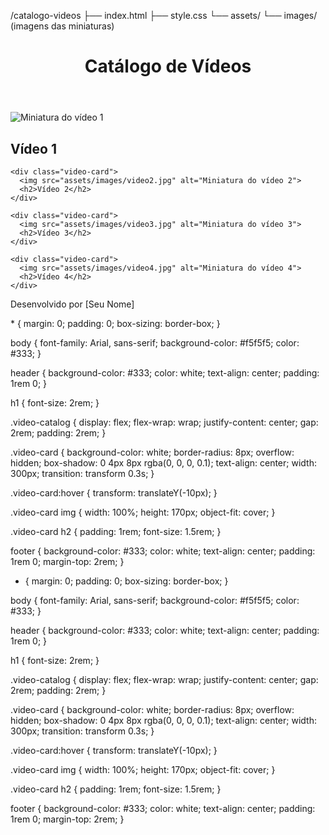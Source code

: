 /catalogo-videos
├── index.html
├── style.css
└── assets/
    └── images/ (imagens das miniaturas)
<!DOCTYPE html>
<html lang="pt-br">
<head>
  <meta charset="UTF-8">
  <meta name="viewport" content="width=device-width, initial-scale=1.0">
  <title>Catálogo de Vídeos</title>
  <link rel="stylesheet" href="style.css">
</head>
<body>
  <header>
    <h1>Catálogo de Vídeos</h1>
  </header>

  <main class="video-catalog">
    <div class="video-card">
      <img src="assets/images/video1.jpg" alt="Miniatura do vídeo 1">
      <h2>Vídeo 1</h2>
    </div>

    <div class="video-card">
      <img src="assets/images/video2.jpg" alt="Miniatura do vídeo 2">
      <h2>Vídeo 2</h2>
    </div>

    <div class="video-card">
      <img src="assets/images/video3.jpg" alt="Miniatura do vídeo 3">
      <h2>Vídeo 3</h2>
    </div>

    <div class="video-card">
      <img src="assets/images/video4.jpg" alt="Miniatura do vídeo 4">
      <h2>Vídeo 4</h2>
    </div>
  </main>

  <footer>
    <p>Desenvolvido por [Seu Nome]</p>
  </footer>
</body>
</html>
* {
  margin: 0;
  padding: 0;
  box-sizing: border-box;
}

body {
  font-family: Arial, sans-serif;
  background-color: #f5f5f5;
  color: #333;
}

header {
  background-color: #333;
  color: white;
  text-align: center;
  padding: 1rem 0;
}

h1 {
  font-size: 2rem;
}

.video-catalog {
  display: flex;
  flex-wrap: wrap;
  justify-content: center;
  gap: 2rem;
  padding: 2rem;
}

.video-card {
  background-color: white;
  border-radius: 8px;
  overflow: hidden;
  box-shadow: 0 4px 8px rgba(0, 0, 0, 0.1);
  text-align: center;
  width: 300px;
  transition: transform 0.3s;
}

.video-card:hover {
  transform: translateY(-10px);
}

.video-card img {
  width: 100%;
  height: 170px;
  object-fit: cover;
}

.video-card h2 {
  padding: 1rem;
  font-size: 1.5rem;
}

footer {
  background-color: #333;
  color: white;
  text-align: center;
  padding: 1rem 0;
  margin-top: 2rem;
}
* {
  margin: 0;
  padding: 0;
  box-sizing: border-box;
}

body {
  font-family: Arial, sans-serif;
  background-color: #f5f5f5;
  color: #333;
}

header {
  background-color: #333;
  color: white;
  text-align: center;
  padding: 1rem 0;
}

h1 {
  font-size: 2rem;
}

.video-catalog {
  display: flex;
  flex-wrap: wrap;
  justify-content: center;
  gap: 2rem;
  padding: 2rem;
}

.video-card {
  background-color: white;
  border-radius: 8px;
  overflow: hidden;
  box-shadow: 0 4px 8px rgba(0, 0, 0, 0.1);
  text-align: center;
  width: 300px;
  transition: transform 0.3s;
}

.video-card:hover {
  transform: translateY(-10px);
}

.video-card img {
  width: 100%;
  height: 170px;
  object-fit: cover;
}

.video-card h2 {
  padding: 1rem;
  font-size: 1.5rem;
}

footer {
  background-color: #333;
  color: white;
  text-align: center;
  padding: 1rem 0;
  margin-top: 2rem;
}
